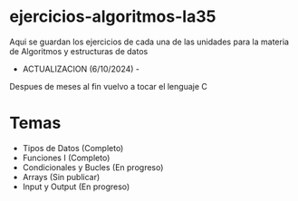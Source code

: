 # ejercicios-algoritmos-la35

Aqui se guardan los ejercicios de cada una de las unidades para la materia de Algoritmos y estructuras de datos

- ACTUALIZACION (6/10/2024) -

Despues de meses al fin vuelvo a tocar el lenguaje C

# Temas

- Tipos de Datos (Completo)
- Funciones I (Completo)
- Condicionales y Bucles (En progreso)
- Arrays (Sin publicar)
- Input y Output (En progreso)